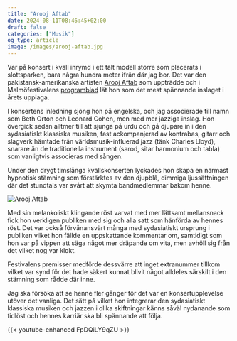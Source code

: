 ```yaml
---
title: "Arooj Aftab"
date: 2024-08-11T08:46:45+02:00
draft: false
categories: ["Musik"]
og_type: article
image: /images/arooj-aftab.jpg
---
```


Var på konsert i kväll inrymd i ett tält modell större som placerats i slottsparken, bara några hundra meter ifrån där jag bor. Det var den pakistansk-amerikanska artisten [Arooj Aftab](https://archive.is/wnFwA) som uppträdde och i Malmöfestivalens [programblad](https://archive.is/lxB0L) lät hon som det mest spännande inslaget i årets upplaga.

I konsertens inledning sjöng hon på engelska, och jag associerade till namn som Beth Orton och Leonard Cohen, men med mer jazziga inslag. Hon övergick sedan alltmer till att sjunga på urdu och gå djupare in i den sydasiatiskt klassiska musiken, fast ackompanjerad av kontrabas, gitarr och slagverk hämtade från världsmusik-influerad jazz (tänk Charles Lloyd), snarare än de traditionella instrument (sarod, sitar harmonium och tabla) som vanligtvis associeras med sången. 

Under den drygt timslånga kvällskonserten lyckades hon skapa en närmast hypnotisk stämning som förstärktes av den djupblå, dimmiga ljussättningen där det stundtals var svårt att skymta bandmedlemmar bakom henne. 

![Arooj Aftab](/images/arooj-aftab.jpg "Från Arooj Aftabs uppträdande på Malmöfestivalen 11 augusti 2024. Foto: Joakim Frögren.
")

Med sin melankoliskt klingande röst varvat med mer lättsamt mellansnack fick hon verkligen publiken med sig och alla satt som hänförda av hennes röst. Det var också förvånansvärt många med sydasiatiskt ursprung i publiken vilket hon fällde en uppskattande kommentar om, samtidigt som hon var på vippen att säga något mer dräpande om vita, men avhöll sig från det vilket nog var klokt.

Festivalens premisser medförde dessvärre att inget extranummer tillkom vilket var synd för det hade säkert kunnat blivit något alldeles särskilt i den stämning som rådde där inne. 

Jag ska försöka att se henne fler gånger för det var en konsertupplevelse utöver det vanliga. Det sätt på vilket hon integrerar den sydasiatiskt klassiska musiken och jazzen i olika skiftningar känns såväl nydanande som tidlöst och hennes karriär ska bli spännande att följa.

{{< youtube-enhanced FpDQiLY9qZU >}}
